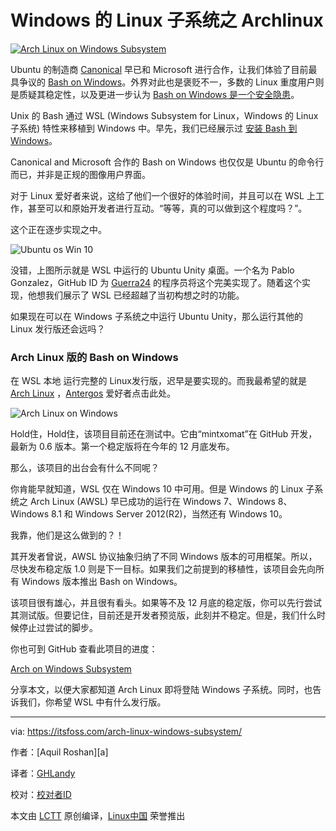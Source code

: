 Windows 的 Linux 子系统之 Archlinux
====

[![Arch Linux on Windows Subsystem](https://itsfoss.com/wp-content/uploads/2016/10/Arch-Linux-on-windows-subsystem.jpg)](https://itsfoss.com/wp-content/uploads/2016/10/Arch-Linux-on-windows-subsystem.jpg)

Ubuntu 的制造商 [Canonical](http://www.canonical.com/) 早已和 Microsoft 进行合作，让我们体验了目前最具争议的 [Bash on Windows](https://itsfoss.com/bash-on-windows/)。外界对此也是褒贬不一，多数的 Linux 重度用户则是质疑其稳定性，以及更进一步认为 [Bash on Windows 是一个安全隐患](https://itsfoss.com/linux-bash-windows-security/)。

Unix 的 Bash 通过 WSL (Windows Subsystem for Linux，Windows 的 Linux 子系统) 特性来移植到 Windows 中。早先，我们已经展示过 [安装 Bash 到 Windows](https://itsfoss.com/install-bash-on-windows/)。

Canonical and Microsoft 合作的 Bash on Windows 也仅仅是 Ubuntu 的命令行而已，并非是正规的图像用户界面。

对于 Linux 爱好者来说，这给了他们一个很好的体验时间，并且可以在 WSL 上工作，甚至可以和原始开发者进行互动。“等等，真的可以做到这个程度吗？”。

这个正在逐步实现之中。

![Ubuntu os Win 10](https://itsfoss.com/wp-content/uploads/2016/09/ubuntu-unity-on-windows-10.jpg)

没错，上图所示就是 WSL 中运行的 Ubuntu Unity 桌面。一个名为 Pablo Gonzalez，GitHub ID 为 [Guerra24](https://github.com/Guerra24) 的程序员将这个完美实现了。随着这个实现，他想我们展示了 WSL 已经超越了当初构想之时的功能。

如果现在可以在 Windows 子系统之中运行 Ubuntu Unity，那么运行其他的 Linux 发行版还会远吗？

### Arch  Linux 版的 Bash on Windows

在 WSL 本地 运行完整的 Linux发行版，迟早是要实现的。而我最希望的就是 [Arch Linux](https://www.archlinux.org/) ，[Antergos](https://itsfoss.com/tag/antergos/) 爱好者点击此处。

![Arch Linux on Windows](https://itsfoss.com/wp-content/uploads/2016/09/awsl.jpg)

Hold住，Hold住，该项目目前还在测试中。它由“mintxomat”在  GitHub 开发，最新为 0.6 版本。第一个稳定版将在今年的 12 月底发布。

那么，该项目的出台会有什么不同呢？

你肯能早就知道，WSL 仅在 Windows 10 中可用。但是 Windows 的 Linux 子系统之 Arch Linux (AWSL) 早已成功的运行在 Windows 7、Windows 8、Windows 8.1 和 Windows Server 2012(R2)，当然还有 Windows 10。

我靠，他们是这么做到的？！

其开发者曾说，AWSL 协议抽象归纳了不同 Windows 版本的可用框架。所以，尽快发布稳定版 1.0 则是下一目标。如果我们之前提到的移植性，该项目会先向所有 Windows 版本推出 Bash on Windows。

该项目很有雄心，并且很有看头。如果等不及 12 月底的稳定版，你可以先行尝试其测试版。但要记住，目前还是开发者预览版，此刻并不稳定。但是，我们什么时候停止过尝试的脚步。

你也可到 GitHub 查看此项目的进度：

[Arch on Windows Subsystem](https://github.com/turbo/alwsl)

[](https://itsfoss.com/10-funny-jokes-pictures-windows-mac-linux/)

分享本文，以便大家都知道 Arch Linux 即将登陆 Windows 子系统。同时，也告诉我们，你希望 WSL 中有什么发行版。

--------------------------------------------------------------------------------

via: https://itsfoss.com/arch-linux-windows-subsystem/

作者：[Aquil Roshan][a]

译者：[GHLandy](https://github.com/GHLandy)

校对：[校对者ID](https://github.com/校对者ID)

本文由 [LCTT](https://github.com/LCTT/TranslateProject) 原创编译，[Linux中国](https://linux.cn/) 荣誉推出
